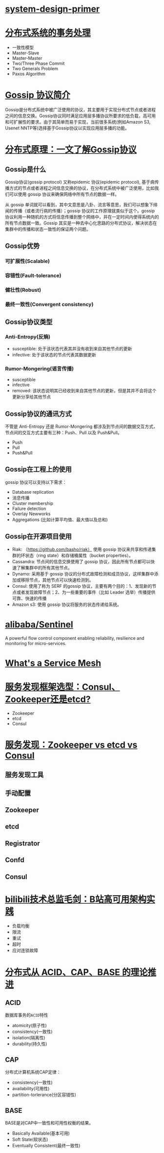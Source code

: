 

# [system-design-primer](https://github.com/donnemartin/system-design-primer)



# [分布式系统的事务处理](https://coolshell.cn/articles/10910.html)

- 一致性模型
- Master-Slave
- Master-Master
- Two/Three Phase Commit
- Two Generals Problem
- Paxos Algorithm

# [Gossip 协议简介](http://kaiyuan.me/2015/07/08/Gossip/)

Gossip是分布式系统中被广泛使用的协议，其主要用于实现分布式节点或者进程之间的信息交换。Gossip协议同时满足应用层多播协议所要求的低负载，高可用和可扩展性的要求。由于其简单而易于实现，当前很多系统(例如Amazon S3, Usenet NNTP等)选择基于Gossip协议以实现应用层多播的功能。

# [分布式原理：一文了解Gossip协议](https://blog.csdn.net/b6ecl1k7BS8O/article/details/86653449)

## Gossip是什么

Gossip协议(gossip protocol) 又称epidemic 协议(epidemic protocol), 基于病传播方式的节点或者进程之间信息交换的协议，在分布式系统中被广泛使用，比如我们可以使用 gossip 协议来确保网络中所有节点的数据一样。

从 gossip 单词就可以看到，其中文意思是八卦、流言等意思，我们可以想象下绯闻的传播（或者流行病的传播）；gossip 协议的工作原理就类似于这个。gossip 协议利用一种随机的方式将信息传播到整个网络中，并在一定时间内使得系统内的所有节点数据一致。Gossip 其实是一种去中心化思路的分布式协议，解决状态在集群中的传播和状态一致性的保证两个问题。

## Gossip优势

### 可扩展性(Scalable)

### 容错性(Fault-tolerance)

### 健壮性(Robust)

### 最终一致性(Convergent consistency)

 ## Gossip协议类型

### Anti-Entropy(反熵)

- susceptible: 处于该状态代表其并没有收到来自其他节点的更新
- infective: 处于该状态的节点代表其数据更新

### Rumor-Mongering(谣言传播)

- susceptible
- infective
- removed: 该状态说明其已经收到来自其他节点的更新，但是其并不会将这个更新分享给其他节点

## Gossip协议的通讯方式

不管是 Anti-Entropy 还是 Rumor-Mongering 都涉及到节点间的数据交互方式，节点间的交互方式主要有三种：Push、Pull 以及 Push&Pull。

- Push
- Pull
- Push&Pull

## Gossip在工程上的使用

gossip 协议可以支持以下需求：

- Database replication
- 消息传播
- Cluster membership
- Failure detection
- Overlay Newworks
- Aggregations (比如计算平均值、最大值以及总和)

## Gossip在开源项目使用

- Riak: （https://github.com/basho/riak） 使用 gossip 协议来共享和传递集群的环状态（ring state）和存储桶属性（bucket properties）。
- Cassandra: 节点间的信息交换使用了 gossip 协议，因此所有节点都可以快速了解集群中的所有其他节点。
- Dynamo: 采用基于 gossip 协议的分布式故障检测和成员协议，这样集群中添加或移除节点，其他节点可以快速检测到。
- Consul: 使用了称为 SERF 的gossip 协议，主要有两个目的：1、发现新的节点或者发现故障节点；2、为一些重要的事件（比如 Leader 选举）传播提供可靠、快速的传播
- Amazon s3: 使用 gossip 协议将服务的状态传递给系统。





# [alibaba/Sentinel](https://github.com/alibaba/Sentinel)

A powerful flow control component enabling reliability, resilience and monitoring for micro-services.

# [What's a Service Mesh](https://jimmysong.io/blog/what-is-a-service-mesh/)



# [服务发现框架选型：Consul、Zookeeper还是etcd?](https://www.cnblogs.com/sunsky303/p/11127324.html)

- Zookeeper
- etcd
- Consul

# [服务发现：Zookeeper vs etcd vs Consul](https://technologyconversations.com/2015/09/08/service-discovery-zookeeper-vs-etcd-vs-consul/)

## 服务发现工具

## 手动配置

## Zookeeper



## etcd



## Registrator



## Confd



## Consul





# [bilibili技术总监毛剑：B站高可用架构实践](https://mp.weixin.qq.com/s?__biz=MzI2NDU4OTExOQ==&mid=2247491637&idx=1&sn=33997fbcba394352567c1950ff7dae69&chksm=eaa8fa65dddf7373bdcada20cebbb08e6b5f35c5c99775311adcaa5065f449be71213cda9857&token=6036749&lang=zh_CN#rd)

- 负载均衡
- 限流
- 重试
- 超时
- 应对连锁故障

# [分布式从 ACID、CAP、BASE 的理论推进](https://gocn.vip/topics/10121)

## ACID

数据库事务的```ACID```特性

- atomicity(原子性)
- consistency(一致性)
- isolation(隔离性)
- durability(持久性)

## CAP

分布式计算机系统CAP定律：

- consistency(一致性)
- availability(可用性)
- partition-torlerance(分区容错性)

## BASE

BASE是对CAP中一致性和可用性权衡的结果。

- Basically Available(基本可用)
- Soft State(软状态)
- Eventually Consistent(最终一致性)